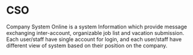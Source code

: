 CSO
===

Company System Online is a system Information which provide message exchanging inter-account, organizable job list and vacation submission. Each user/staff have single account for login, and each user/staff have different view of system based on their position on the company.
